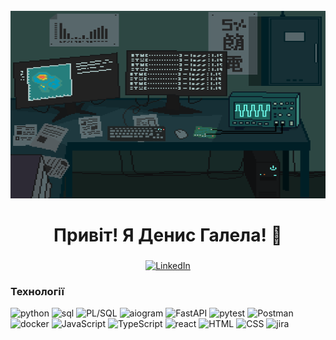 <br clear="both">

<div align="center">
    <img height="300" width="600" src="assets/Laboratory 研究室.gif">
</div>

###

<h1 align="center">Привіт! Я Денис Галела! 👋 </h1>

###


<div align="center">
  <a href="https://www.linkedin.com/in/denys-halela-748611280/" target="_blank">
    <img src="https://img.shields.io/badge/LinkedIn-484ed5?style=for-the-badge&logo=LinkedIn&logoColor=black" alt="LinkedIn" />
  </a>
</div>

<h3 align="left">Технології</h3>

<div align="left">
    <img src="https://img.shields.io/badge/python-483c90?style=for-the-badge&logo=python&logoColor=0ced5e" alt="python" />
    <img src="https://img.shields.io/badge/sql-483c90?style=for-the-badge&logo=sql&logoColor=0ced5e" alt="sql" />
    <img src="https://img.shields.io/badge/PL/SQL-483c90?style=for-the-badge&logo=PL/SQL&logoColor=0ced5e" alt="PL/SQL" />
    <img src="https://img.shields.io/badge/aiogram-483c90?style=for-the-badge&logo=aiogram&logoColor=0ced5e" alt="aiogram" />
    <img src="https://img.shields.io/badge/FastAPI-483c90?style=for-the-badge&logo=FastAPI&logoColor=0ced5e" alt="FastAPI" />
    <img src="https://img.shields.io/badge/pytest-483c90?style=for-the-badge&logo=pytest&logoColor=0ced5e" alt="pytest" />
    <img src="https://img.shields.io/badge/Postman-483c90?style=for-the-badge&logo=Postman&logoColor=0ced5e" alt="Postman" />
    <img src="https://img.shields.io/badge/docker-483c90?style=for-the-badge&logo=docker&logoColor=0ced5e" alt="docker" />
    <img src="https://img.shields.io/badge/JavaScript-483c90?style=for-the-badge&logo=JavaScript&logoColor=0ced5e" alt="JavaScript" />
    <img src="https://img.shields.io/badge/TypeScript-483c90?style=for-the-badge&logo=TypeScript&logoColor=0ced5e" alt="TypeScript" />
    <img src="https://img.shields.io/badge/react-483c90?style=for-the-badge&logo=react&logoColor=0ced5e" alt="react" />
    <img src="https://img.shields.io/badge/HTML-483c90?style=for-the-badge&logo=HTML&logoColor=0ced5e" alt="HTML" />
    <img src="https://img.shields.io/badge/CSS-483c90?style=for-the-badge&logo=HTML&logoColor=0ced5e" alt="CSS" />
    <img src="https://img.shields.io/badge/jira-483c90?style=for-the-badge&logo=jira&logoColor=0ced5e" alt="jira" />
</div>